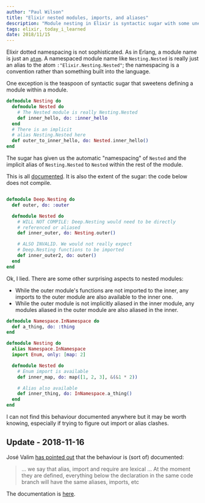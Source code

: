 ```yaml
---
author: "Paul Wilson"
title: "Elixir nested modules, imports, and aliases"
description: "Module nesting in Elixir is syntactic sugar with some unexpected (undocumented) alias and import behaviours"
tags: elixir, today_i_learned
date: 2018/11/15
---
```



Elixir dotted namespacing is not sophisticated. As in Erlang, a module name is just an [`atom`](https://elixir-lang.org/getting-started/basic-types.html#atoms). A namespaced module name like `Nesting.Nested` is really just an alias to the atom `:"Elixir.Nesting.Nested"`; the namespacing is a convention rather than something built into the language.

One exception is the teaspoon of syntactic sugar that sweetens defining a module within a module.

```elixir
defmodule Nesting do
  defmodule Nested do
    # The Nested module is really Nesting.Nested
    def inner_hello, do: :inner_hello
  end
  # There is an implicit
  # alias Nesting.Nested here
  def outer_to_inner_hello, do: Nested.inner_hello()
end
```

The sugar has given us the automatic "namespacing" of `Nested` and the implicit alias of `Nesting.Nested` to `Nested` within the rest of the module.

This is all [documented](https://hexdocs.pm/elixir/Kernel.html#defmodule/2). It is also the extent of the sugar: the code below does not compile.

```elixir

defmodule Deep.Nesting do
  def outer, do: :outer

  defmodule Nested do
    # WILL NOT COMPILE: Deep.Nesting would need to be directly
    # referenced or aliased
    def inner_outer, do: Nesting.outer()

    # ALSO INVALID. We would not really expect
    # Deep.Nesting functions to be imported
    def inner_outer2, do: outer()
  end
end
```

Ok, I lied. There are some other surprising aspects to nested modules: 

* While the outer module's functions are not imported to the inner, any imports to the outer module are also available to the inner one. 
* While the outer module is not implicitly aliased in the inner module, any modules aliased in the outer module are also aliased in the inner.

```elixir
defmodule Namespace.InNamespace do
  def a_thing, do: :thing
end

defmodule Nesting do
  alias Namespace.InNamespace
  import Enum, only: [map: 2]

  defmodule Nested do
    # Enum import is available
    def inner_map, do: map([1, 2, 3], &(&1 * 2))

    # Alias also available
    def inner_thing, do: InNamespace.a_thing()
  end
end
```

I can not find this behaviour documented anywhere but it may be worth knowing, especially if trying to figure out import or alias clashes.

## Update - 2018-11-16

José Valim [has pointed out](https://elixirforum.com/t/cultivates-elixir-posts/17948/4?u=paulanthonywilson) that the behaviour is (sort of) documented:

> ... we say that alias, import and require are lexical ... At the moment they are defined, everything below the declaration in the same code branch will have the same aliases, imports, etc

The documentation is [here](https://hexdocs.pm/elixir/Kernel.SpecialForms.html#alias/2-lexical-scope).


